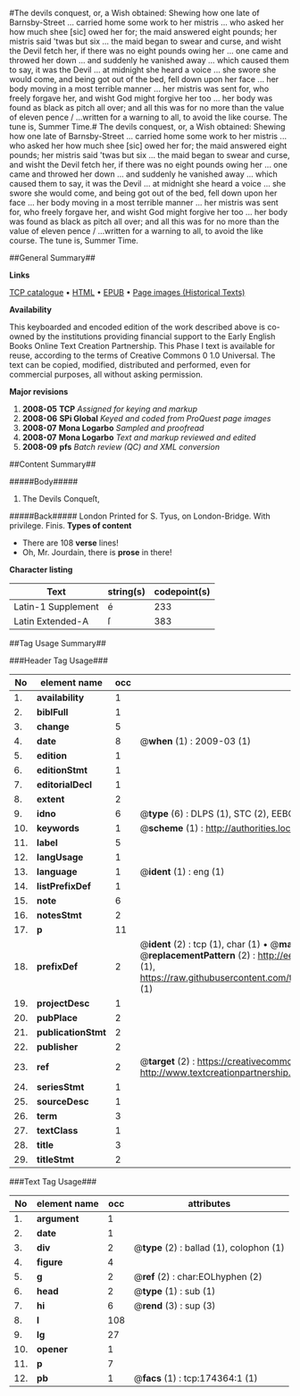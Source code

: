 #The devils conquest, or, a Wish obtained: Shewing how one late of Barnsby-Street ... carried home some work to her mistris ... who asked her how much shee [sic] owed her for; the maid answered eight pounds; her mistris said 'twas but six ... the maid began to swear and curse, and wisht the Devil fetch her, if there was no eight pounds owing her ... one came and throwed her down ... and suddenly he vanished away ... which caused them to say, it was the Devil ... at midnight she heard a voice ... she swore she would come, and being got out of the bed, fell down upon her face ... her body moving in a most terrible manner ... her mistris was sent for, who freely forgave her, and wisht God might forgive her too ... her body was found as black as pitch all over; and all this was for no more than the value of eleven pence  / ...written for a warning to all, to avoid the like course. The tune is, Summer Time.#
The devils conquest, or, a Wish obtained: Shewing how one late of Barnsby-Street ... carried home some work to her mistris ... who asked her how much shee [sic] owed her for; the maid answered eight pounds; her mistris said 'twas but six ... the maid began to swear and curse, and wisht the Devil fetch her, if there was no eight pounds owing her ... one came and throwed her down ... and suddenly he vanished away ... which caused them to say, it was the Devil ... at midnight she heard a voice ... she swore she would come, and being got out of the bed, fell down upon her face ... her body moving in a most terrible manner ... her mistris was sent for, who freely forgave her, and wisht God might forgive her too ... her body was found as black as pitch all over; and all this was for no more than the value of eleven pence  / ...written for a warning to all, to avoid the like course. The tune is, Summer Time.

##General Summary##

**Links**

[TCP catalogue](http://www.ota.ox.ac.uk/tcp/)  • 
[HTML](http://tei.it.ox.ac.uk/tcp/Texts-HTML/free/B02/B02668.html)  • 
[EPUB](http://tei.it.ox.ac.uk/tcp/Texts-EPUB/free/B02/B02668.epub) • 
[Page images (Historical Texts)](https://data.historicaltexts.jisc.ac.uk/view?pubId=eebo-47012394e&pageId=eebo-47012394e-174364-1)

**Availability**

This keyboarded and encoded edition of the
	       work described above is co-owned by the institutions
	       providing financial support to the Early English Books
	       Online Text Creation Partnership. This Phase I text is
	       available for reuse, according to the terms of Creative
	       Commons 0 1.0 Universal. The text can be copied,
	       modified, distributed and performed, even for
	       commercial purposes, all without asking permission.

**Major revisions**

1. __2008-05__ __TCP__ *Assigned for keying and markup*
1. __2008-06__ __SPi Global__ *Keyed and coded from ProQuest page images*
1. __2008-07__ __Mona Logarbo__ *Sampled and proofread*
1. __2008-07__ __Mona Logarbo__ *Text and markup reviewed and edited*
1. __2008-09__ __pfs__ *Batch review (QC) and XML conversion*

##Content Summary##

#####Body#####

1. The Devils Conqueſt,

#####Back#####
London Printed for S. Tyus, on London-Bridge. With privilege. Finis.
**Types of content**

  * There are 108 **verse** lines!
  * Oh, Mr. Jourdain, there is **prose** in there!

**Character listing**


|Text|string(s)|codepoint(s)|
|---|---|---|
|Latin-1 Supplement|é|233|
|Latin Extended-A|ſ|383|

##Tag Usage Summary##

###Header Tag Usage###

|No|element name|occ|attributes|
|---|---|---|---|
|1.|__availability__|1||
|2.|__biblFull__|1||
|3.|__change__|5||
|4.|__date__|8| @__when__ (1) : 2009-03 (1)|
|5.|__edition__|1||
|6.|__editionStmt__|1||
|7.|__editorialDecl__|1||
|8.|__extent__|2||
|9.|__idno__|6| @__type__ (6) : DLPS (1), STC (2), EEBO-CITATION (1), OCLC (1), VID (1)|
|10.|__keywords__|1| @__scheme__ (1) : http://authorities.loc.gov/ (1)|
|11.|__label__|5||
|12.|__langUsage__|1||
|13.|__language__|1| @__ident__ (1) : eng (1)|
|14.|__listPrefixDef__|1||
|15.|__note__|6||
|16.|__notesStmt__|2||
|17.|__p__|11||
|18.|__prefixDef__|2| @__ident__ (2) : tcp (1), char (1)  •  @__matchPattern__ (2) : ([0-9\-]+):([0-9IVX]+) (1), (.+) (1)  •  @__replacementPattern__ (2) : http://eebo.chadwyck.com/downloadtiff?vid=$1&page=$2 (1), https://raw.githubusercontent.com/textcreationpartnership/Texts/master/tcpchars.xml#$1 (1)|
|19.|__projectDesc__|1||
|20.|__pubPlace__|2||
|21.|__publicationStmt__|2||
|22.|__publisher__|2||
|23.|__ref__|2| @__target__ (2) : https://creativecommons.org/publicdomain/zero/1.0/ (1), http://www.textcreationpartnership.org/docs/. (1)|
|24.|__seriesStmt__|1||
|25.|__sourceDesc__|1||
|26.|__term__|3||
|27.|__textClass__|1||
|28.|__title__|3||
|29.|__titleStmt__|2||


###Text Tag Usage###

|No|element name|occ|attributes|
|---|---|---|---|
|1.|__argument__|1||
|2.|__date__|1||
|3.|__div__|2| @__type__ (2) : ballad (1), colophon (1)|
|4.|__figure__|4||
|5.|__g__|2| @__ref__ (2) : char:EOLhyphen (2)|
|6.|__head__|2| @__type__ (1) : sub (1)|
|7.|__hi__|6| @__rend__ (3) : sup (3)|
|8.|__l__|108||
|9.|__lg__|27||
|10.|__opener__|1||
|11.|__p__|7||
|12.|__pb__|1| @__facs__ (1) : tcp:174364:1 (1)|
